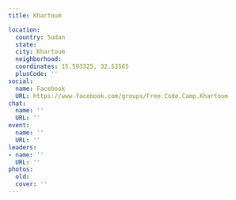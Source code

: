 ```yaml
---
title: Khartoum

location:
  country: Sudan
  state: 
  city: Khartoum
  neighborhood: 
  coordinates: 15.593325, 32.53565
  plusCode: ''
social:
  name: Facebook
  URL: https://www.facebook.com/groups/Free.Code.Camp.Khartoum
chat:
  name: ''
  URL: ''
event:
  name: ''
  URL: ''
leaders:
- name: ''
  URL: ''
photos:
  old: 
  cover: ''
---
```


